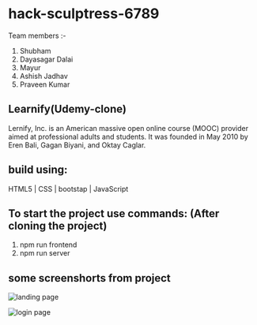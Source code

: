 # hack-sculptress-6789

Team members :-

1. Shubham
2. Dayasagar Dalai
3. Mayur
4. Ashish Jadhav
5. Praveen Kumar

## Learnify(Udemy-clone)
Lernify, Inc. is an American massive open online course (MOOC) provider aimed at professional adults and students. It was founded in May 2010 by Eren Bali, Gagan Biyani, and Oktay Caglar.


## build using:
HTML5 |
CSS | bootstap | 
JavaScript 

## To start the project use commands: (After cloning the project)
1. npm run frontend
2. npm run server

## some screenshorts from project

![landing page](https://github.com/ShubhKeshari/hack-sculptress-6789/assets/113028201/1b60d794-34f2-478f-a034-c95141050aa3)


![login page](https://github.com/ShubhKeshari/hack-sculptress-6789/assets/113028201/46cecdf5-d1c0-4fe1-a267-9d6351845b82)
